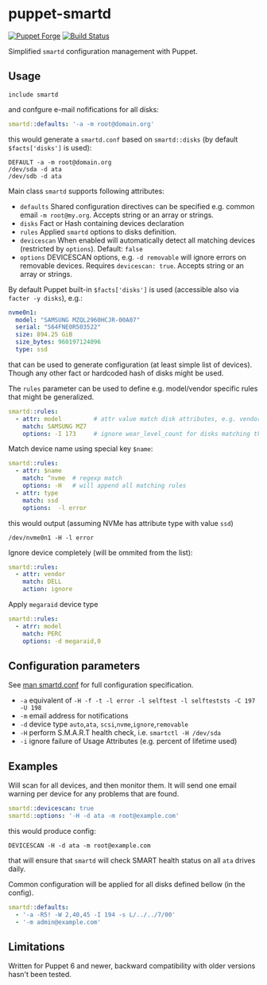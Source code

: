 # puppet-smartd

[![Puppet
Forge](http://img.shields.io/puppetforge/v/deric/smartd.svg)](https://forge.puppet.com/modules/deric/smartd) [![Build Status](https://github.com/deric/puppet-smartd/actions/workflows/spec.yml/badge.svg?branch=main)](https://github.com/deric/puppet-smartd/actions/workflows/spec.yml)

Simplified `smartd` configuration management with Puppet.

## Usage

```puppet
include smartd
```
and confgure e-mail nofifications for all disks:
```yaml
smartd::defaults: '-a -m root@domain.org'
```
this would generate a `smartd.conf` based on `smartd::disks` (by default `$facts['disks']` is used):
```
DEFAULT -a -m root@domain.org
/dev/sda -d ata
/dev/sdb -d ata
```

Main class `smartd` supports following attributes:

 - `defaults` Shared configuration directives can be specified e.g. common email `-m root@my.org`. Accepts string or an array or strings.
 - `disks` Fact or Hash containing devices declaration
 - `rules` Applied `smartd` options to disks definition.
 - `devicescan` When enabled will automatically detect all matching devices (restricted by `options`). Default: `false`
 - `options` DEVICESCAN options, e.g. `-d removable` will ignore errors on removable devices. Requires `devicescan: true`. Accepts string or an array or strings.

By default Puppet built-in `$facts['disks']` is used (accessible also via `facter -y disks`), e.g.:

```yaml
nvme0n1:
  model: "SAMSUNG MZQL2960HCJR-00A07"
  serial: "S64FNE0R503522"
  size: 894.25 GiB
  size_bytes: 960197124096
  type: ssd
```
that can be used to generate configuration (at least simple list of devices). Though any other fact or hardcoded hash of disks might be used.

The `rules` parameter can be used to define e.g. model/vendor specific rules that might be generalized.

```yaml
smartd::rules:
  - attr: model         # attr value match disk attributes, e.g. vendor, type, etc. might be used
    match: SAMSUNG MZ7
    options: -I 173     # ignore wear_level_count for disks matching this model
```

Match device name using special key `$name`:

```yaml
smartd::rules:
  - attr: $name
    match: ^nvme  # regexp match
    options: -H   # will append all matching rules
  - attr: type
    match: ssd
    options:  -l error
```
this would output (assuming NVMe has attribute type with value `ssd`)
```
/dev/nvme0n1 -H -l error
```

Ignore device completely (will be ommited from the list):

```yaml
smartd::rules:
  - attr: vendor
    match: DELL
    action: ignore
```

Apply `megaraid` device type
```yaml
smartd::rules:
  - atrr: model
    match: PERC
    options: -d megaraid,0
```

## Configuration parameters

See [man smartd.conf](https://linux.die.net/man/5/smartd.conf) for full configuration specification.

  * `-a` equivalent of `-H -f -t -l error -l selftest -l selfteststs -C 197 -U 198`
  * `-m` email address for notifications
  * `-d` device type `auto`,`ata`, `scsi`,`nvme`,`ignore`,`removable`
  * `-H` perform S.M.A.R.T health check, i.e. `smartctl -H /dev/sda`
  * `-i` ignore failure of Usage Attributes (e.g. percent of lifetime used)

## Examples

Will scan for all devices, and then monitor them. It will send one email warning per device for any problems that are found.
```yaml
smartd::devicescan: true
smartd::options: '-H -d ata -m root@example.com'
```
this would produce config:

```
DEVICESCAN -H -d ata -m root@example.com
```
that will ensure that `smartd` will check SMART health status on all `ata` drives daily.

Common configuration will be applied for all disks defined bellow (in the config).
```yaml
smartd::defaults:
  - '-a -R5! -W 2,40,45 -I 194 -s L/../../7/00'
  - '-m admin@example.com'
```

## Limitations

Written for Puppet 6 and newer, backward compatibility with older versions hasn't been tested.
